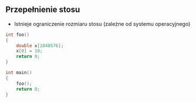 ## Przepełnienie stosu

* Istnieje ograniczenie rozmiaru stosu (zależne od systemu operacyjnego)

```cpp
int foo()
{
    double x[1048576];
    x[0] = 10;
    return 0;
}

int main()
{
    foo();
    return 0;
}
```
